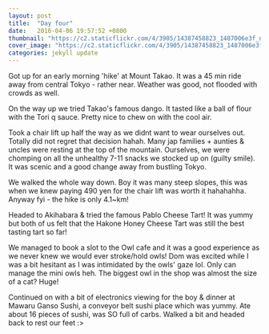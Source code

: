 ```yaml
---
layout: post
title:  "Day four"
date:   2016-04-06 19:57:52 +0800
thumbnail: "https://c2.staticflickr.com/4/3905/14387458823_1487006e3f_n.jpg"
cover_image: "https://c2.staticflickr.com/4/3905/14387458823_1487006e3f_n.jpg"
categories: jekyll update
---
```


Got up for an early morning 'hike' at Mount Takao. It was a 45 min ride away from central Tokyo - rather near. Weather was good, not flooded with crowds as well.

On the way up we tried Takao's famous dango. It tasted like a ball of flour with the Tori q sauce. Pretty nice to chew on with the cool air.

Took a chair lift up half the way as we didnt want to wear ourselves out. Totally did not regret that decision hahah. Many jap families + aunties & uncles were resting at the top of the mountain. Ourselves, we were chomping on all the unhealthy 7-11 snacks we stocked up on (guilty smile). It was scenic and a good change away from bustling Tokyo.

We walked the whole way down. Boy it was many steep slopes, this was when we knew paying 490 yen for the chair lift was worth it hahahahha. Anyway fyi - the hike is only 4.1~km!

Headed to Akihabara & tried the famous Pablo Cheese Tart! It was yummy but both of us felt that the Hakone Honey Cheese Tart was still the best tasting tart so far!

We managed to book a slot to the Owl cafe and it was a good experience as we never knew we would ever stroke/hold owls! Dom was excited while I was a bit hesitant as I was intimidated by the owls' gaze lol. Only can manage the mini owls heh. The biggest owl in the shop was almost the size of a cat? Huge!

Continued on with a bit of electronics viewing for the boy & dinner at Mawaru Ganso Sushi, a conveyor belt sushi place which was yummy. Ate about 16 pieces of sushi, was SO full of carbs. Walked a bit and headed back to rest our feet :>


<!-- 
Lorem ipsum dolor sit amet, consectetur adipisicing elit. Neque quas nisi quam aliquid. Est accusamus, deserunt a cupiditate dolorum harum velit vitae repellat pariatur totam magnam. Debitis libero dignissimos sequi hic necessitatibus sapiente quibusdam dolor reiciendis enim, nam, nulla sed ipsum est minima odit delectus beatae saepe repellat facilis soluta cumque id perferendis, sint ipsam!

Lorem ipsum dolor sit amet, consectetur adipisicing elit. Officiis vitae, fugiat veritatis assumenda ratione error sit aliquam voluptates deserunt enim debitis id molestias nostrum eaque velit, perferendis ab laboriosam. Ratione veniam odio ipsam fugiat necessitatibus, nulla omnis possimus similique debitis itaque, tempore deleniti optio! Nesciunt, deserunt.

![Another picture here](http://im.vsco.co/1/51f48bb095e8247120/56c9edcd40955b61337b8a7f/vsco_022216.jpg)

Lorem ipsum dolor sit amet, [consectetur] adipisicing elit. Perspiciatis voluptates voluptate a, architecto mollitia culpa placeat? Voluptatem optio soluta aspernatur error voluptate ratione blanditiis [inventore iusto] autem nobis quis officiis repellat magni exercitationem consectetur, odio, a possimus id, eius expedita architecto necessitatibus dolores nostrum. Cum reprehenderit ut, blanditiis totam, natus adipisci aliquam, commodi sunt provident corporis officia reiciendis quibusdam obcaecati saepe deserunt ullam? Maiores in animi eos!

![Last picture](http://im.vsco.co/1/51f48bb095e8247120/56c9e8ed40955b61337b8a7c/vsco_022216.jpg?w=800&dpr=1)

[consectetur]:		http://www.google.com
[inventore iusto]:	http://www.facebook.com -->